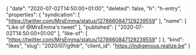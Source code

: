 {
  "date": "2020-07-02T14:50:00+01:00",
  "deleted": false,
  "h": "h-entry",
  "properties": {
    "syndication": [
      "https://twitter.com/MrsEmma/status/1278660847129239559"
    ],
    "name": [
      "Like of @MrsEmma's tweet"
    ],
    "published": [
      "2020-07-02T14:50:00+01:00"
    ],
    "like-of": [
      "https://twitter.com/MrsEmma/status/1278660847129239559"
    ]
  },
  "kind": "likes",
  "slug": "2020/07/g9tdr",
  "client_id": "https://indigenous.realize.be"
}
